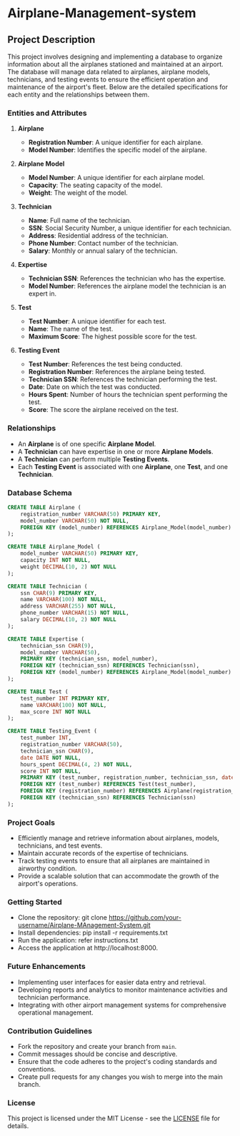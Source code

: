 ﻿# Airplane-Management-system
## Project Description

This project involves designing and implementing a database to organize information about all the airplanes stationed and maintained at an airport. The database will manage data related to airplanes, airplane models, technicians, and testing events to ensure the efficient operation and maintenance of the airport's fleet. Below are the detailed specifications for each entity and the relationships between them.

### Entities and Attributes

1. **Airplane**
   - **Registration Number**: A unique identifier for each airplane.
   - **Model Number**: Identifies the specific model of the airplane.

2. **Airplane Model**
   - **Model Number**: A unique identifier for each airplane model.
   - **Capacity**: The seating capacity of the model.
   - **Weight**: The weight of the model.

3. **Technician**
   - **Name**: Full name of the technician.
   - **SSN**: Social Security Number, a unique identifier for each technician.
   - **Address**: Residential address of the technician.
   - **Phone Number**: Contact number of the technician.
   - **Salary**: Monthly or annual salary of the technician.

4. **Expertise**
   - **Technician SSN**: References the technician who has the expertise.
   - **Model Number**: References the airplane model the technician is an expert in.

5. **Test**
   - **Test Number**: A unique identifier for each test.
   - **Name**: The name of the test.
   - **Maximum Score**: The highest possible score for the test.

6. **Testing Event**
   - **Test Number**: References the test being conducted.
   - **Registration Number**: References the airplane being tested.
   - **Technician SSN**: References the technician performing the test.
   - **Date**: Date on which the test was conducted.
   - **Hours Spent**: Number of hours the technician spent performing the test.
   - **Score**: The score the airplane received on the test.

### Relationships

- An **Airplane** is of one specific **Airplane Model**.
- A **Technician** can have expertise in one or more **Airplane Models**.
- A **Technician** can perform multiple **Testing Events**.
- Each **Testing Event** is associated with one **Airplane**, one **Test**, and one **Technician**.

### Database Schema

```sql
CREATE TABLE Airplane (
    registration_number VARCHAR(50) PRIMARY KEY,
    model_number VARCHAR(50) NOT NULL,
    FOREIGN KEY (model_number) REFERENCES Airplane_Model(model_number)
);

CREATE TABLE Airplane_Model (
    model_number VARCHAR(50) PRIMARY KEY,
    capacity INT NOT NULL,
    weight DECIMAL(10, 2) NOT NULL
);

CREATE TABLE Technician (
    ssn CHAR(9) PRIMARY KEY,
    name VARCHAR(100) NOT NULL,
    address VARCHAR(255) NOT NULL,
    phone_number VARCHAR(15) NOT NULL,
    salary DECIMAL(10, 2) NOT NULL
);

CREATE TABLE Expertise (
    technician_ssn CHAR(9),
    model_number VARCHAR(50),
    PRIMARY KEY (technician_ssn, model_number),
    FOREIGN KEY (technician_ssn) REFERENCES Technician(ssn),
    FOREIGN KEY (model_number) REFERENCES Airplane_Model(model_number)
);

CREATE TABLE Test (
    test_number INT PRIMARY KEY,
    name VARCHAR(100) NOT NULL,
    max_score INT NOT NULL
);

CREATE TABLE Testing_Event (
    test_number INT,
    registration_number VARCHAR(50),
    technician_ssn CHAR(9),
    date DATE NOT NULL,
    hours_spent DECIMAL(4, 2) NOT NULL,
    score INT NOT NULL,
    PRIMARY KEY (test_number, registration_number, technician_ssn, date),
    FOREIGN KEY (test_number) REFERENCES Test(test_number),
    FOREIGN KEY (registration_number) REFERENCES Airplane(registration_number),
    FOREIGN KEY (technician_ssn) REFERENCES Technician(ssn)
);
```

### Project Goals

- Efficiently manage and retrieve information about airplanes, models, technicians, and test events.
- Maintain accurate records of the expertise of technicians.
- Track testing events to ensure that all airplanes are maintained in airworthy condition.
- Provide a scalable solution that can accommodate the growth of the airport's operations.

### Getting Started

- Clone the repository: git clone https://github.com/your-username/Airplane-MAnagement-System.git
- Install dependencies: pip install -r requirements.txt
- Run the application: refer instructions.txt
- Access the application at http://localhost:8000.

### Future Enhancements

- Implementing user interfaces for easier data entry and retrieval.
- Developing reports and analytics to monitor maintenance activities and technician performance.
- Integrating with other airport management systems for comprehensive operational management.

### Contribution Guidelines

- Fork the repository and create your branch from `main`.
- Commit messages should be concise and descriptive.
- Ensure that the code adheres to the project's coding standards and conventions.
- Create pull requests for any changes you wish to merge into the main branch.

### License

This project is licensed under the MIT License - see the [LICENSE](LICENSE) file for details.
